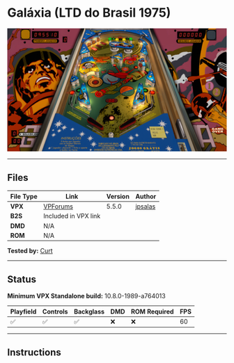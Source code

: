 # Galáxia (LTD do Brasil 1975)

![Table Preview](../../images/vpx-galaxia-preview.jpg)

---

## Files
| File Type | Link | Version | Author | 
|-----------|--------|----------|--------------|
| **VPX** | [VPForums](https://www.vpforums.org/index.php?app=downloads&showfile=17385) | 5.5.0 | [jpsalas](https://www.vpforums.org/index.php?showuser=277}) |
| **B2S** | Included in VPX link |
| **DMD** | N/A |
| **ROM** | N/A |

**Tested by:** [Curt](https://github.com/Old-Cyrus)

---

## Status 
**Minimum VPX Standalone build:** 10.8.0-1989-a764013

| Playfield | Controls | Backglass | DMD | ROM Required | FPS | 
|-----------|----------|-----------|-----|--------------|-----|
| :white_check_mark: | :white_check_mark: | :white_check_mark: | :x: | :x: | 60 |

---

## Instructions

